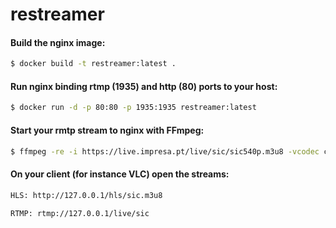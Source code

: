 # restreamer

#### Build the nginx image:
```sh
$ docker build -t restreamer:latest .
```

#### Run nginx binding rtmp (1935) and http (80) ports to your host:
```sh
$ docker run -d -p 80:80 -p 1935:1935 restreamer:latest
```

#### Start your rmtp stream to nginx with FFmpeg:
```sh
$ ffmpeg -re -i https://live.impresa.pt/live/sic/sic540p.m3u8 -vcodec copy -loop -1 -c:a aac -b:a 160k -ar 44100 -strict -2 -f flv rtmp://127.0.0.1/live/sic
```

#### On your client (for instance VLC) open the streams:
```sh
HLS: http://127.0.0.1/hls/sic.m3u8
```
```sh
RTMP: rtmp://127.0.0.1/live/sic
```
